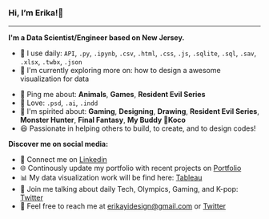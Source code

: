 ### Hi, I’m Erika!👋

***

**I'm a Data Scientist/Engineer based on New Jersey.**
	
<!-- - ✨ I'm currently looking for awesome team to work together! ✨ -->
- 🎯 I use daily: `API`, `.py`, `.ipynb`, `.csv`, `.html`, `.css`, `.js`, `.sqlite`, `.sql`, `.sav`, `.xlsx`, `.twbx`, `.json`
- 🌱 I'm currently exploring more on: how to design a awesome visualization for data
<!-- - **React**, **Node**, -->
<!-- - 💬 Ping me about: **Graphic Design**, **Web Design**, **Art**, **Resident Evil Series** -->
- 💬 Ping me about: **Animals**, **Games**, **Resident Evil Series**
- 🎨 Love: `.psd`, `.ai`, `.indd`
- 💜 I'm spirited about: **Gaming**, **Designing**, **Drawing**, **Resident Evil Series**, **Monster Hunter**, **Final Fantasy**, **My Buddy 🐶Koco**
- 😆 Passionate in helping others to build, to create, and to design codes! 

**Discover me on social media:**

- 💼 Connect me on [Linkedin](https://linkedin.com/in/erikayidesign "Linkedin")
- 🌐 Continously update my portfolio with recent projects on [Portfolio](https://erikayi.github.io "Portfolio")
- 📊 My data visualization work will be find here: [Tableau](https://public.tableau.com/profile/erika.yi "Tableau")
- 🦜 Join me talking about daily Tech, Olympics, Gaming, and K-pop: [Twitter](https://twitter.com/erikayi_dev "Twitter")
- 📧 Feel free to reach me at <erikayidesign@gmail.com> or [Twitter](https://twitter.com/erikayi_dev "Twitter") 


<!---
erikayi/erikayi is a ✨ special ✨ repository because its `README.md` (this file) appears on your GitHub profile.
You can click the Preview link to take a look at your changes.
--->
